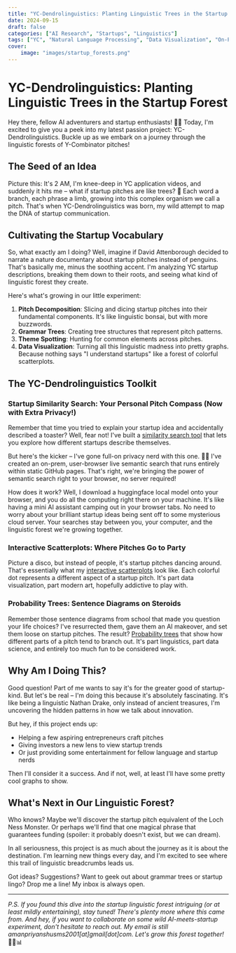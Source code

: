 ```yaml
---
title: "YC-Dendrolinguistics: Planting Linguistic Trees in the Startup Forest"
date: 2024-09-15
draft: false
categories: ["AI Research", "Startups", "Linguistics"]
tags: ["YC", "Natural Language Processing", "Data Visualization", "On-Prem", "Search", "Bio-Inspired Computing"]
cover:
    image: "images/startup_forests.png"
---
```


# YC-Dendrolinguistics: Planting Linguistic Trees in the Startup Forest

Hey there, fellow AI adventurers and startup enthusiasts! 🌳🚀 Today, I'm excited to give you a peek into my latest passion project: YC-Dendrolinguistics. Buckle up as we embark on a journey through the linguistic forests of Y-Combinator pitches!

## The Seed of an Idea

Picture this: It's 2 AM, I'm knee-deep in YC application videos, and suddenly it hits me – what if startup pitches are like trees? 🤔 Each word a branch, each phrase a limb, growing into this complex organism we call a pitch. That's when YC-Dendrolinguistics was born, my wild attempt to map the DNA of startup communication.

## Cultivating the Startup Vocabulary

So, what exactly am I doing? Well, imagine if David Attenborough decided to narrate a nature documentary about startup pitches instead of penguins. That's basically me, minus the soothing accent. I'm analyzing YC startup descriptions, breaking them down to their roots, and seeing what kind of linguistic forest they create.

Here's what's growing in our little experiment:

1. **Pitch Decomposition**: Slicing and dicing startup pitches into their fundamental components. It's like linguistic bonsai, but with more buzzwords.
2. **Grammar Trees**: Creating tree structures that represent pitch patterns.
3. **Theme Spotting**: Hunting for common elements across pitches. 
4. **Data Visualization**: Turning all this linguistic madness into pretty graphs. Because nothing says "I understand startups" like a forest of colorful scatterplots.

## The YC-Dendrolinguistics Toolkit

### Startup Similarity Search: Your Personal Pitch Compass (Now with Extra Privacy!)

Remember that time you tried to explain your startup idea and accidentally described a toaster? Well, fear not! I've built a [similarity search tool](https://amanpriyanshu.github.io/YC-Dendrolinguistics) that lets you explore how different startups describe themselves.

But here's the kicker – I've gone full-on privacy nerd with this one. 🕵️‍♂️ I've created an on-prem, user-browser live semantic search that runs entirely within static GitHub pages. That's right, we're bringing the power of semantic search right to your browser, no server required!

How does it work? Well, I download a huggingface local model onto your browser, and you do all the computing right there on your machine. It's like having a mini AI assistant camping out in your browser tabs. No need to worry about your brilliant startup ideas being sent off to some mysterious cloud server. Your searches stay between you, your computer, and the linguistic forest we're growing together.

### Interactive Scatterplots: Where Pitches Go to Party

Picture a disco, but instead of people, it's startup pitches dancing around. That's essentially what my [interactive scatterplots](https://amanpriyanshu.github.io/YC-Dendrolinguistics/graphs.html) look like. Each colorful dot represents a different aspect of a startup pitch. It's part data visualization, part modern art, hopefully addictive to play with.

### Probability Trees: Sentence Diagrams on Steroids

Remember those sentence diagrams from school that made you question your life choices? I've resurrected them, gave them an AI makeover, and set them loose on startup pitches. The result? [Probability trees](https://amanpriyanshu.github.io/YC-Dendrolinguistics/proba_pages.html) that show how different parts of a pitch tend to branch out. It's part linguistics, part data science, and entirely too much fun to be considered work.

## Why Am I Doing This?

Good question! Part of me wants to say it's for the greater good of startup-kind. But let's be real – I'm doing this because it's absolutely fascinating. It's like being a linguistic Nathan Drake, only instead of ancient treasures, I'm uncovering the hidden patterns in how we talk about innovation.

But hey, if this project ends up:
- Helping a few aspiring entrepreneurs craft pitches
- Giving investors a new lens to view startup trends
- Or just providing some entertainment for fellow language and startup nerds

Then I'll consider it a success. And if not, well, at least I'll have some pretty cool graphs to show.

## What's Next in Our Linguistic Forest?

Who knows? Maybe we'll discover the startup pitch equivalent of the Loch Ness Monster. Or perhaps we'll find that one magical phrase that guarantees funding (spoiler: it probably doesn't exist, but we can dream).

In all seriousness, this project is as much about the journey as it is about the destination. I'm learning new things every day, and I'm excited to see where this trail of linguistic breadcrumbs leads us.

Got ideas? Suggestions? Want to geek out about grammar trees or startup lingo? Drop me a line! My inbox is always open.

---

*P.S. If you found this dive into the startup linguistic forest intriguing (or at least mildly entertaining), stay tuned! There's plenty more where this came from. And hey, if you want to collaborate on some wild AI-meets-startup experiment, don't hesitate to reach out. My email is still amanpriyanshusms2001[at]gmail[dot]com. Let's grow this forest together!* 🌱🤖📊